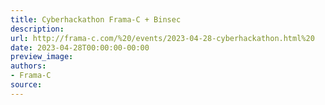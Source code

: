 ```yaml
---
title: Cyberhackathon Frama-C + Binsec
description:
url: http://frama-c.com/%20/events/2023-04-28-cyberhackathon.html%20
date: 2023-04-28T00:00:00-00:00
preview_image:
authors:
- Frama-C
source:
---
```



